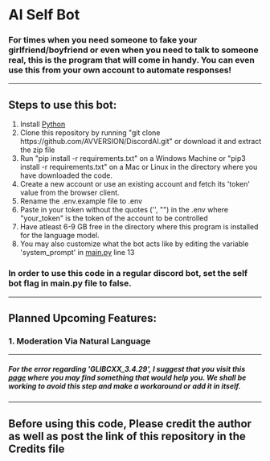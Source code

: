 # AI Self Bot
### For times when you need someone to fake your girlfriend/boyfriend or even when you need to talk to someone real, this is the program that will come in handy. You can even use this from your own account to automate responses!
<hr></hr>

## Steps to use this bot:
<ol>
  <li>Install <a href="https://www.python.org">Python</a></li>
  <li>Clone this repository by running "git clone https://github.com/AVVERSION/DiscordAI.git" or download it and extract the zip file</li>
  <li>Run "pip install -r requirements.txt" on a Windows Machine or "pip3 install -r requirements.txt" on a Mac or Linux in the directory where you have downloaded the code.</li>
  <li>Create a new account or use an existing account and fetch its 'token' value from the browser client.</li>
  <li>Rename the .env.example file to .env</li>
  <li>Paste in your token without the quotes ('', "") in the .env where "your_token" is the token of the account to be controlled</li>
  <li>Have atleast 6-9 GB free in the directory where this program is installed for the language model.</li>
  <li>You may also customize what the bot acts like by editing the variable 'system_prompt' in <a href="https://github.com/AVVERSION/DiscordAI/blob/main/main.py">main.py</a> line 13</li>
</ol>

### In order to use this code in a regular discord bot, set the self bot flag in main.py file to false.

<hr>

## Planned Upcoming Features:
### 1. Moderation Via Natural Language
<hr>

##### For the error regarding 'GLIBCXX_3.4.29', I suggest that you visit this <a href="https://stackoverflow.com/questions/65349875/where-can-i-find-glibcxx-3-4-29">page</a> where you may find something that would help you. We shall be working to avoid this step and make a workaround or add it in itself.
<hr>

## Before using this code, Please credit the author as well as post the link of this repository in the Credits file
